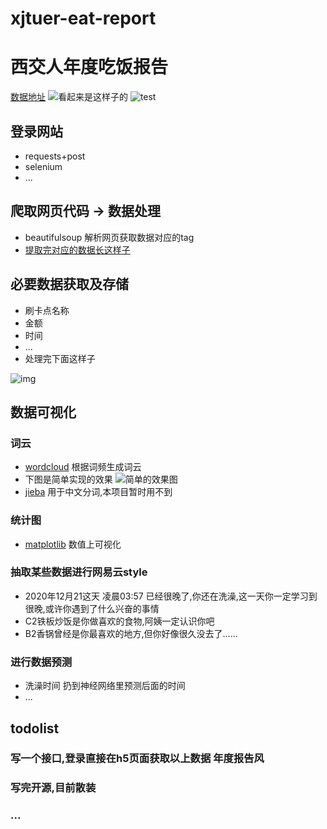 # xjtuer-eat-report
# 西交人年度吃饭报告
[数据地址](https://card.xjtu.edu.cn/) 
![看起来是这样子的](https://github.com/notomatoes/xjtuer-eat-report/blob/main/img/%E7%95%8C%E9%9D%A2.jpg)
![test](https://image.baidu.com/search/detail?ct=503316480&z=0&ipn=d&word=douban&step_word=&hs=0&pn=2&spn=0&di=990&pi=0&rn=1&tn=baiduimagedetail&is=0%2C0&istype=0&ie=utf-8&oe=utf-8&in=&cl=2&lm=-1&st=undefined&cs=1599985166%2C1948935260&os=2097405593%2C1627484187&simid=3350026996%2C429053443&adpicid=0&lpn=0&ln=1938&fr=&fmq=1610081031172_R&fm=&ic=undefined&s=undefined&hd=undefined&latest=undefined&copyright=undefined&se=&sme=&tab=0&width=undefined&height=undefined&face=undefined&ist=&jit=&cg=&bdtype=0&oriquery=&objurl=https%3A%2F%2Fgimg2.baidu.com%2Fimage_search%2Fsrc%3Dhttp%3A%2F%2Fcrawl.nosdn.127.net%2Fe207652a99b8878e430bfac891dbca6d.jpg%26refer%3Dhttp%3A%2F%2Fcrawl.nosdn.127.net%26app%3D2002%26size%3Df9999%2C10000%26q%3Da80%26n%3D0%26g%3D0n%26fmt%3Djpeg%3Fsec%3D1612673034%26t%3D37a07fbdaa9c3429cf19dd7baf5ca8d6&fromurl=ippr_z2C%24qAzdH3FAzdH3F1y_z%26e3B8mn_z%26e3Bv54AzdH3FedAzdH3Fw6ptvsjAzdH3F1jpwtsAzdH3FDVSnUIEUac88A8RI_z%26e3Bip4s&gsm=3&rpstart=0&rpnum=0&islist=&querylist=&force=undefined)


## 登录网站 
- requests+post
- selenium
- ...


## 爬取网页代码 -> 数据处理
- beautifulsoup  解析网页获取数据对应的tag
- [提取完对应的数据长这样子](http://htmlpreview.github.io/?https://github.com/notomatoes/xjtuer-eat-report/blob/main/img/consumption_data.html)

## 必要数据获取及存储
- 刷卡点名称
- 金额
- 时间
- ...
- 处理完下面这样子 

![img](https://github.com/notomatoes/xjtuer-eat-report/blob/main/img/table.png)

## 数据可视化
### 词云
- [wordcloud](http://amueller.github.io/word_cloud/auto_examples/index.html)   根据词频生成词云
- 下图是简单实现的效果
![简单的效果图](https://github.com/notomatoes/xjtuer-eat-report/blob/main/img/result1.jpg)
- [jieba](https://pypi.org/project/jieba/)    用于中文分词,本项目暂时用不到 
### 统计图
- [matplotlib](https://matplotlib.org/gallery/index.html)   数值上可视化
### 抽取某些数据进行网易云style
- 2020年12月21这天 凌晨03:57 已经很晚了,你还在洗澡,这一天你一定学习到很晚,或许你遇到了什么兴奋的事情
- C2铁板炒饭是你做喜欢的食物,阿姨一定认识你吧
- B2香锅曾经是你最喜欢的地方,但你好像很久没去了......
### 进行数据预测
- 洗澡时间 扔到神经网络里预测后面的时间
- ... 
## todolist 
### 写一个接口,登录直接在h5页面获取以上数据 年度报告风
### 写完开源,目前散装
### ...
